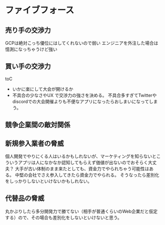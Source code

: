 # ファイブフォース

## 売り手の交渉力
GCPは絶対こっち優位にはしてくれないので弱い
エンジニアを外注した場合は憶測になっちゃうけど強い

## 買い手の交渉力
toC
- いかに楽にして大会が開けるか
- 不具合の少なさやUX
で交渉力の強さを決める。
不具合多すぎてTwitterやdiscordでの大会開催よりも不便なアプリになったらおしまいになってしまう。

## 競争企業間の敵対関係

## 新規参入業者の脅威
個人開発でやりにくる人はいるかもしれないが、マーケティングを知らないとこういうアプリは人になかなか認知してもらえず価値が出ないのでおそらく大丈夫？
大手が古い体制のまま来たとしても、資金力でやられちゃう可能性はある。
中堅の会社でさえ参入してきたら資金力でやられる。
そうなったら差別化をしっかりしないといけないかもしれない。

## 代替品の脅威
丸かぶりしたら多分開発力で勝てない（相手が普通くらいのWeb企業だと仮定する）ので、その場合も差別化をしないといけないと思う。